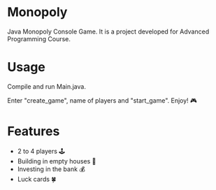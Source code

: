 # Monopoly
Java Monopoly Console Game.
It is a project developed for Advanced Programming Course.

# Usage
Compile and run Main.java.

Enter "create_game", name of players and "start_game".
Enjoy! 🎮
# Features
- 2 to 4 players 🕹️
- Building in empty houses 🏢
- Investing in the bank 💰
- Luck cards 🍀
